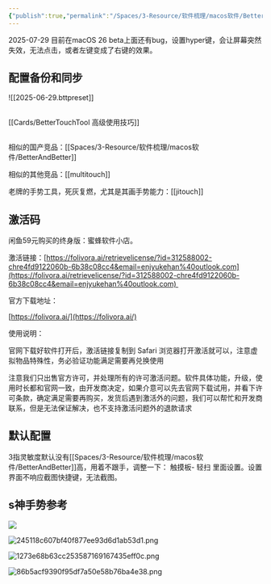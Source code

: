 ```yaml
---
{"publish":true,"permalink":"/Spaces/3-Resource/软件梳理/macos软件/BetterTouchTool.md","title":"BetterTouchTool","created":"2022-06-09","modified":"2025-06-18","published":"2025-07-29T21:00:53.222+08:00","tags":["macOS软件"],"cssclasses":""}
---
```



2025-07-29 目前在macOS 26 beta上面还有bug，设置hyper键，会让屏幕突然失效，无法点击，或者左键变成了右键的效果。

## 配置备份和同步

![[2025-06-29.bttpreset]]

##

[[Cards/BetterTouchTool 高级使用技巧]]

##
相似的国产竞品：[[Spaces/3-Resource/软件梳理/macos软件/BetterAndBetter]]

相似的其他竞品：[[multitouch]]

老牌的手势工具，死灰复燃，尤其是其画手势能力：[[jitouch]]

## 激活码

闲鱼59元购买的终身版：蜜蜂软件小店。

激活链接：[https://folivora.ai/retrievelicense/?id=312588002-chre4fd9122060b-6b38c08cc4&email=enjyukehan%40outlook.com](https://folivora.ai/retrievelicense/?id=312588002-chre4fd9122060b-6b38c08cc4&email=enjyukehan%40outlook.com) 

官方下载地址：

[https://folivora.ai/](https://folivora.ai/)

使用说明：

官网下载好软件打开后，激活链接复制到 Safari 浏览器打开激活就可以，注意虚拟物品特殊性，务必验证功能满足需要再兑换使用

注意我们只出售官方许可，并处理所有的许可激活问题。软件具体功能，升级，使用时长都和官网一致，由开发商决定，如果介意可以先去官网下载试用，并看下许可条款，确定满足需要再购买，发货后遇到激活外的问题，我们可以帮忙和开发商联系，但是无法保证解决，也不支持激活问题外的退款请求

## 默认配置

3指灵敏度默认没有[[Spaces/3-Resource/软件梳理/macos软件/BetterAndBetter]]高，用着不跟手，调整一下：
触摸板- 轻扫 里面设置。设置界面不响应截图快捷键，无法截图。


## s神手势参考

![](https://pub-pic.oldwinter.top/2025/06/b7a48f3a51c4bbbcd98baf70d89eedef.png)

![245118c607bf40f877ee93d6d1ab53d1.png](https://pub-pic.oldwinter.top/2025/06/a54327ac698aa1a976531820d3a8c618.png)

![1273e68b63cc253587169167435eff0c.png](https://pub-pic.oldwinter.top/2025/06/c2b38b121fd389dfba3a3dcd7e103a93.png)

![86b5acf9390f95df7a50e58b76ba4e38.png](https://pub-pic.oldwinter.top/2025/06/7140faca6c5faca3cf489a566bea5019.png)
